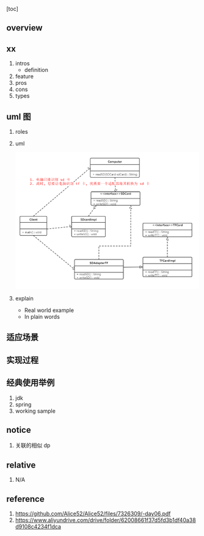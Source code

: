 [toc]

## overview

## xx

1. intros
   - definition
2. feature
3. pros
4. cons
5. types

## uml 图

1. roles
2. uml

   ![avatar](/static/image/dp/adapter-uml.png)

3. explain

   - Real world example
   - In plain words

## 适应场景

## 实现过程

## 经典使用举例

1. jdk
2. spring
3. working sample

## notice

1. 关联的相似 dp

## relative

1. N/A

## reference

1. https://github.com/Alice52/Alice52/files/7326309/-day06.pdf
2. https://www.aliyundrive.com/drive/folder/62008661f37d5fd3b1df40a38d9108c4234f1dca
